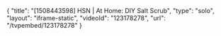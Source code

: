 {
    "title": "[1508443598] HSN | At Home: DIY Salt Scrub",
    "type": "solo",
    "layout": "iframe-static",
    "videoId": "123178278",
    "url": "\/tvpembed\/123178278"
}